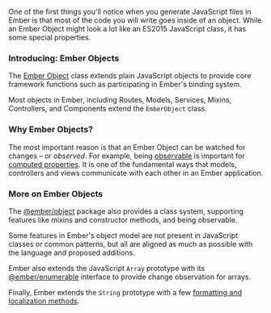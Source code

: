 One of the first things you'll notice when you generate JavaScript files in Ember is that most of the code you will write goes inside of an object. While an Ember Object might look a lot like an ES2015 JavaScript class, it has some special properties.

### Introducing: Ember Objects

The [Ember Object](https://www.emberjs.com/api/ember/release/classes/EmberObject) class extends plain JavaScript objects to provide core framework functions such as participating in Ember's binding system.

Most objects in Ember, including Routes, Models, Services, Mixins, Controllers, and Components extend the `EmberObject` class.

### Why Ember Objects?

The most important reason is that an Ember Object can be watched for changes – or _observed_. For example, being [observable](https://www.emberjs.com/api/ember/release/classes/Observable) is important for [computed properties](https://guides.emberjs.com/release/object-model/computed-properties/). It is one of the fundamental ways that models, controllers and views communicate with each other in an Ember application.

### More on Ember Objects

The [@ember/object](https://www.emberjs.com/api/ember/release/modules/@ember%2Fobject) package also provides a class system, supporting features like mixins and constructor methods, and being observable.

Some features in Ember's object model are not present in JavaScript classes or common patterns, but all are aligned as much as possible with the language and proposed additions.

Ember also extends the JavaScript `Array` prototype with its [@ember/enumerable](https://emberjs.com/api/ember/release/classes/Enumerable) interface to provide change observation for arrays.

Finally, Ember extends the `String` prototype with a few [formatting and localization methods](https://www.emberjs.com/api/ember/release/classes/String).
